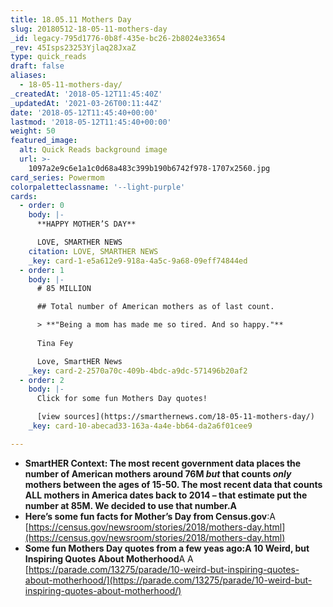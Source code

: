 ```yaml
---
title: 18.05.11 Mothers Day
slug: 20180512-18-05-11-mothers-day
_id: legacy-795d1776-0b8f-435e-bc26-2b8024e33654
_rev: 45Isps23253Yjlaq28JxaZ
type: quick_reads
draft: false
aliases:
  - 18-05-11-mothers-day/
_createdAt: '2018-05-12T11:45:40Z'
_updatedAt: '2021-03-26T00:11:44Z'
date: '2018-05-12T11:45:40+00:00'
lastmod: '2018-05-12T11:45:40+00:00'
weight: 50
featured_image:
  alt: Quick Reads background image
  url: >-
    1097a2e9c6e1a1c0d68a483c399b190b6742f978-1707x2560.jpg
card_series: Powermom
colorpaletteclassname: '--light-purple'
cards:
  - order: 0
    body: |-
      **HAPPY MOTHER’S DAY**

      LOVE, SMARTHER NEWS
    citation: LOVE, SMARTHER NEWS
    _key: card-1-e5a612e9-918a-4a5c-9a68-09eff74844ed
  - order: 1
    body: |-
      # 85 MILLION

      ## Total number of American mothers as of last count.

      > **"Being a mom has made me so tired. And so happy."**  
        
      Tina Fey

      Love, SmartHER News
    _key: card-2-2570a70c-409b-4bdc-a9dc-571496b20af2
  - order: 2
    body: |-
      Click for some fun Mothers Day quotes!

      [view sources](https://smarthernews.com/18-05-11-mothers-day/)
    _key: card-10-abecad33-163a-4a4e-bb64-da2a6f01cee9

---
```

* **SmartHER Context: The most recent government data places the number of American mothers around 76M *but* that counts *only* mothers between the ages of 15-50. The most recent data that counts ALL mothers in America dates back to 2014 – that estimate put the number at 85M. We decided to use that number.A**
* **Here’s some fun facts for Mother’s Day from Census.gov**:A [https://census.gov/newsroom/stories/2018/mothers-day.html](https://census.gov/newsroom/stories/2018/mothers-day.html)
* **Some fun Mothers Day quotes from a few yeas ago:A 10 Weird, but Inspiring Quotes About Motherhood**A A [https://parade.com/13275/parade/10-weird-but-inspiring-quotes-about-motherhood/](https://parade.com/13275/parade/10-weird-but-inspiring-quotes-about-motherhood/)